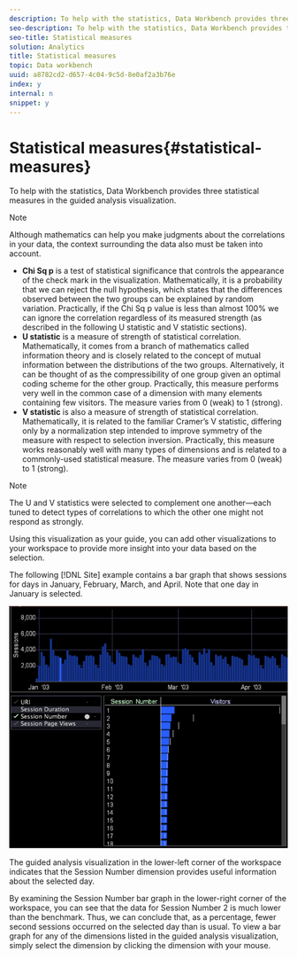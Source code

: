```yaml
---
description: To help with the statistics, Data Workbench provides three statistical measures in the guided analysis visualization.
seo-description: To help with the statistics, Data Workbench provides three statistical measures in the guided analysis visualization.
seo-title: Statistical measures
solution: Analytics
title: Statistical measures
topic: Data workbench
uuid: a8782cd2-d657-4c04-9c5d-8e0af2a3b76e
index: y
internal: n
snippet: y
---
```


# Statistical measures{#statistical-measures}

To help with the statistics, Data Workbench provides three statistical measures in the guided analysis visualization.

>[!NOTE]
>
>Although mathematics can help you make judgments about the correlations in your data, the context surrounding the data also must be taken into account.

* **Chi Sq p** is a test of statistical significance that controls the appearance of the check mark in the visualization. Mathematically, it is a probability that we can reject the null hypothesis, which states that the differences observed between the two groups can be explained by random variation. Practically, if the Chi Sq p value is less than almost 100% we can ignore the correlation regardless of its measured strength (as described in the following U statistic and V statistic sections). 
* **U statistic** is a measure of strength of statistical correlation. Mathematically, it comes from a branch of mathematics called information theory and is closely related to the concept of mutual information between the distributions of the two groups. Alternatively, it can be thought of as the compressibility of one group given an optimal coding scheme for the other group. Practically, this measure performs very well in the common case of a dimension with many elements containing few visitors. The measure varies from 0 (weak) to 1 (strong). 
* **V statistic** is also a measure of strength of statistical correlation. Mathematically, it is related to the familiar Cramer’s V statistic, differing only by a normalization step intended to improve symmetry of the measure with respect to selection inversion. Practically, this measure works reasonably well with many types of dimensions and is related to a commonly-used statistical measure. The measure varies from 0 (weak) to 1 (strong).

>[!NOTE]
>
>The U and V statistics were selected to complement one another—each tuned to detect types of correlations to which the other one might not respond as strongly.

Using this visualization as your guide, you can add other visualizations to your workspace to provide more insight into your data based on the selection.

The following [!DNL Site] example contains a bar graph that shows sessions for days in January, February, March, and April. Note that one day in January is selected.

![](assets/vis_GuidedAnalysis_withVis.png)

The guided analysis visualization in the lower-left corner of the workspace indicates that the Session Number dimension provides useful information about the selected day.

By examining the Session Number bar graph in the lower-right corner of the workspace, you can see that the data for Session Number 2 is much lower than the benchmark. Thus, we can conclude that, as a percentage, fewer second sessions occurred on the selected day than is usual. To view a bar graph for any of the dimensions listed in the guided analysis visualization, simply select the dimension by clicking the dimension with your mouse. 
